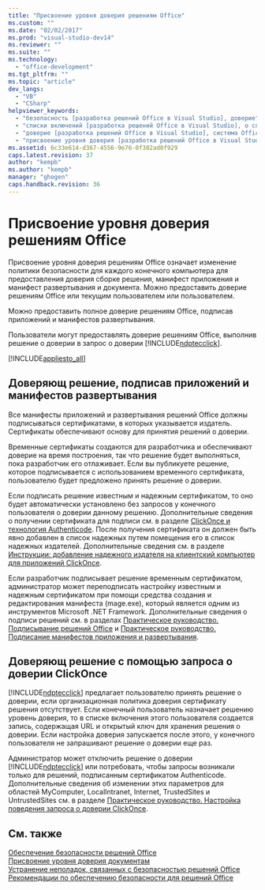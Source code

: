 ```yaml
---
title: "Присвоение уровня доверия решениям Office"
ms.custom: ""
ms.date: "02/02/2017"
ms.prod: "visual-studio-dev14"
ms.reviewer: ""
ms.suite: ""
ms.technology: 
  - "office-development"
ms.tgt_pltfrm: ""
ms.topic: "article"
dev_langs: 
  - "VB"
  - "CSharp"
helpviewer_keywords: 
  - "безопасность [разработка решений Office в Visual Studio], доверие"
  - "списки включений [разработка решений Office в Visual Studio], о списках включений"
  - "доверие [разработка решений Office в Visual Studio], система Office 2007"
  - "присвоение уровня доверия [разработка решений Office в Visual Studio]"
ms.assetid: 6c33e614-d367-4556-9e76-0f302ad0f929
caps.latest.revision: 37
author: "kempb"
ms.author: "kempb"
manager: "ghogen"
caps.handback.revision: 36
---
```

# Присвоение уровня доверия решениям Office
  Присвоение уровня доверия решениям Office означает изменение политики безопасности для каждого конечного компьютера для предоставления доверия сборке решения, манифест приложения и манифест развертывания и документа.  Можно предоставить доверие решениям Office или текущим пользователем или пользователем.  
  
 Можно предоставить полное доверие решениям Office, подписав приложений и манифестов развертывания.  
  
 Пользователи могут предоставлять доверие решениям Office, выполнив решение о доверии в запрос о доверии [!INCLUDE[ndptecclick](../vsto/includes/ndptecclick-md.md)].  
  
 [!INCLUDE[appliesto_all](../vsto/includes/appliesto-all-md.md)]  
  
##  <a name="Signing"></a> Доверяющ решение, подписав приложений и манифестов развертывания  
 Все манифесты приложений и развертывания решений Office должны подписываться сертификатами, в которых указывается издатель.  Сертификаты обеспечивают основу для принятия решений о доверии.  
  
 Временные сертификаты создаются для разработчика и обеспечивают доверие на время построения, так что решение будет выполняться, пока разработчик его отлаживает.  Если вы публикуете решение, которое подписывается с использованием временного сертификата, пользователю будет предложено принять решение о доверии.  
  
 Если подписать решение известным и надежным сертификатом, то оно будет автоматически установлено без запросов у конечного пользователя о доверии данному решению.  Дополнительные сведения о получении сертификата для подписи см. в разделе [ClickOnce и технология Authenticode](../deployment/clickonce-and-authenticode.md).  После получения сертификата он должен быть явно добавлен в список надежных путем помещения его в список надежных издателей.  Дополнительные сведения см. в разделе [Инструкции: добавление надежного издателя на клиентский компьютер для приложений ClickOnce](~/deployment/how-to-add-a-trusted-publisher-to-a-client-computer-for-clickonce-applications.md).  
  
 Если разработчик подписывает решение временным сертификатом, администратор может переподписать настройку известным и надежным сертификатом при помощи средства создания и редактирования манифеста \(mage.exe\), который является одним из инструментов Microsoft .NET Framework.  Дополнительные сведения о подписи решений см. в разделах [Практическое руководство. Подписывание решений Office](../vsto/how-to-sign-office-solutions.md) и [Практическое руководство. Подписание манифестов приложения и развертывания](~/ide/how-to-sign-application-and-deployment-manifests.md).  
  
##  <a name="TrustPrompt"></a> Доверяющ решение с помощью запроса о доверии ClickOnce  
 [!INCLUDE[ndptecclick](../vsto/includes/ndptecclick-md.md)] предлагает пользователю принять решение о доверии, если организационная политика доверия сертификату решения отсутствует.  Если конечный пользователь назначает решению уровень доверия, то в списке включения этого пользователя создается запись, содержащая URL и открытый ключ для хранения решения о доверии.  Если настройка доверия запускается после этого, у конечного пользователя не запрашивают решение о доверии еще раз.  
  
 Администратор может отключить решение о доверии [!INCLUDE[ndptecclick](../vsto/includes/ndptecclick-md.md)] или потребовать, чтобы запросы возникали только для решений, подписанным сертификатом Authenticode.  Дополнительные сведения об изменении этих параметров для областей MyComputer, LocalIntranet, Internet, TrustedSites и UntrustedSites см. в разделе [Практическое руководство. Настройка поведения запроса о доверии ClickOnce](~/deployment/how-to-configure-the-clickonce-trust-prompt-behavior.md).  
  
## См. также  
 [Обеспечение безопасности решений Office](../vsto/securing-office-solutions.md)   
 [Присвоение уровня доверия документам](../vsto/granting-trust-to-documents.md)   
 [Устранение неполадок, связанных с безопасностью решений Office](../vsto/troubleshooting-office-solution-security.md)   
 [Рекомендации по обеспечению безопасности для решений Office](../vsto/specific-security-considerations-for-office-solutions.md)  
  
  